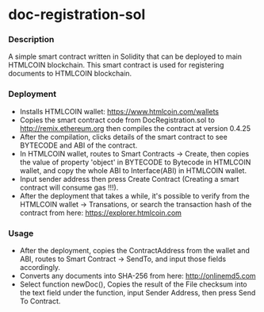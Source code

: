 # doc-registration-sol

### Description
A simple smart contract written in Solidity that can be deployed to main HTMLCOIN blockchain. This smart contract is used for registering documents to HTMLCOIN blockchain.

### Deployment
- Installs HTMLCOIN wallet: https://www.htmlcoin.com/wallets
- Copies the smart contract code from DocRegistration.sol to http://remix.ethereum.org then compiles the contract at version 0.4.25
- After the compilation, clicks details of the smart contract to see BYTECODE and ABI of the contract.
- In HTMLCOIN wallet, routes to Smart Contracts -> Create, then copies the value of property 'object' in BYTECODE to Bytecode in HTMLCOIN wallet, and copy the whole ABI to Interface(ABI) in HTMLCOIN wallet.
- Input sender address then press Create Contract (Creating a smart contract will consume gas !!!).
- After the deployment that takes a while, it's possible to verify from the HTMLCOIN wallet -> Transations, or search the transaction hash of the contract from here: https://explorer.htmlcoin.com

### Usage
- After the deployment, copies the ContractAddress from the wallet and ABI, routes to Smart Contract -> SendTo, and input those fields accordingly.
- Converts any documents into SHA-256 from here: http://onlinemd5.com
- Select function newDoc(), Copies the result of the File checksum into the text field under the function, input Sender Address, then press Send To Contract.
